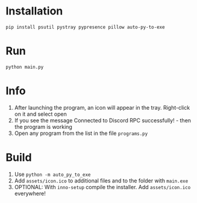 # Installation
```pycon
pip install psutil pystray pypresence pillow auto-py-to-exe
```

# Run
```pycon
python main.py
```

# Info
1. After launching the program, an icon will appear in the tray. Right-click on it and select open
2. If you see the message Connected to Discord RPC successfully! - then the program is working
3. Open any program from the list in the file `programs.py `

# Build
1. Use `python -m auto_py_to_exe`
2. Add `assets/icon.ico` to additional files and to the folder with `main.exe`
3. OPTIONAL: With `inno-setup` compile the installer. Add `assets/icon.ico` everywhere!

